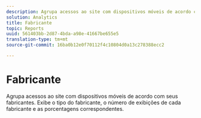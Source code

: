 ```yaml
---
description: Agrupa acessos ao site com dispositivos móveis de acordo com seus fabricantes. Exibe o tipo do fabricante, o número de exibições de cada fabricante e as porcentagens correspondentes.
solution: Analytics
title: Fabricante
topic: Reports
uuid: 561403bb-2d87-4bda-a98e-41667be655e5
translation-type: tm+mt
source-git-commit: 16ba0b12e0f70112f4c10804d0a13c278388ecc2

---
```



# Fabricante

Agrupa acessos ao site com dispositivos móveis de acordo com seus fabricantes. Exibe o tipo do fabricante, o número de exibições de cada fabricante e as porcentagens correspondentes.

